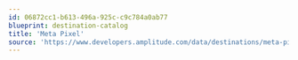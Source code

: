```yaml
---
id: 06872cc1-b613-496a-925c-c9c784a0ab77
blueprint: destination-catalog
title: 'Meta Pixel'
source: 'https://www.developers.amplitude.com/data/destinations/meta-pixel'
---
```

